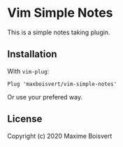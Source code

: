 # Vim Simple Notes

This is a simple notes taking plugin.

## Installation

With `vim-plug`:
```
Plug 'maxboisvert/vim-simple-notes'
```

Or use your prefered way.

## License

Copyright (c) 2020 Maxime Boisvert
